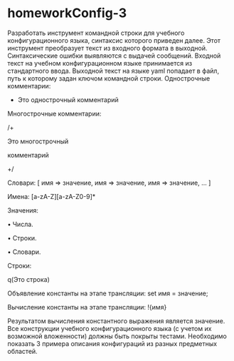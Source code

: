 # homeworkConfig-3

Разработать инструмент командной строки для учебного конфигурационного
языка, синтаксис которого приведен далее. Этот инструмент преобразует текст из
входного формата в выходной. Синтаксические ошибки выявляются с выдачей
сообщений.
Входной текст на учебном конфигурационном языке принимается из
стандартного ввода. Выходной текст на языке yaml попадает в файл, путь к
которому задан ключом командной строки.
Однострочные комментарии:

* Это однострочный комментарий

Многострочные комментарии:

/+

Это многострочный

комментарий

+/

Словари:
[
 имя => значение,
 имя => значение,
 имя => значение,
 ...
]

Имена:
[a-zA-Z][a-zA-Z0-9]*

Значения:

• Числа.

• Строки.

• Словари.

Строки:

q(Это строка)

Объявление константы на этапе трансляции:
set имя = значение;

Вычисление константы на этапе трансляции:
!{имя}

Результатом вычисления константного выражения является значение.
Все конструкции учебного конфигурационного языка (с учетом их
возможной вложенности) должны быть покрыты тестами. Необходимо показать 3
примера описания конфигураций из разных предметных областей.

